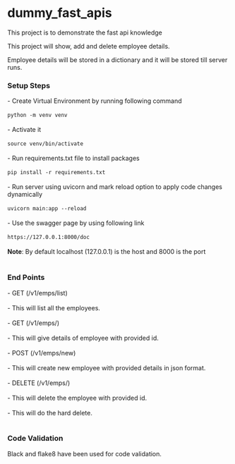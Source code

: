 # dummy_fast_apis
This project is to demonstrate the fast api knowledge

This project will show, add and delete employee details.

Employee details will be stored in a dictionary and it will be stored till server runs.

<h3>Setup Steps</h3>
- Create Virtual Environment by running following command<br/><br/>
<code>python -m venv venv</code><br/><br/>
- Activate it<br/><br/>
<code>source venv/bin/activate</code><br/><br/>
- Run requirements.txt file to install packages<br/><br/>
<code>pip install -r requirements.txt</code><br/><br/>
- Run server using uvicorn and mark reload option to apply code changes dynamically<br/><br/>
<code>uvicorn main:app --reload</code><br/><br/>
- Use the swagger page by using following link<br/><br/>
<code>https://127.0.0.1:8000/doc</code><br/><br/>
<b>Note</b>: By default localhost (127.0.0.1) is the host and 8000 is the port<br/><br/>

<h3>End Points</h3>
- GET    (/v1/emps/list)<br/><br/>
  - This will list all the employees.<br/><br/>
- GET    (/v1/emps/<emp_id: int>)<br/><br/>
  - This will give details of employee with provided id.<br/><br/>
- POST   (/v1/emps/new)<br/><br/>
  - This will create new employee with provided details in json format.<br/><br/>
- DELETE (/v1/emps/<emp_id: int>)<br/><br/>
  - This will delete the employee with provided id.<br/><br/>
  - This will do the hard delete.<br/><br/>

<h3>Code Validation</h3>
Black and flake8 have been used for code validation.
